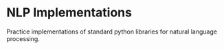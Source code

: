 # NLP Implementations
Practice implementations of standard python libraries for natural language processing.
